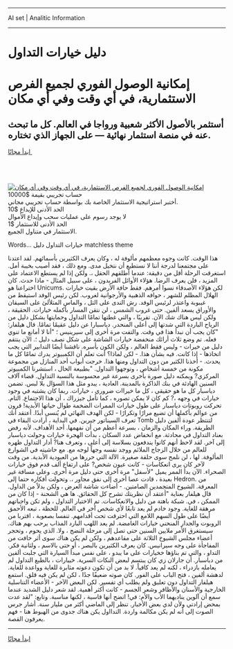 <hr>AI set | Analitic Information
<hr>
<h1>دليل خيارات التداول</h1>
<link rel="stylesheet" href="//binary-option.github.io/strategy/css/template.cta.html.min.css">

<div class="header">
    <div class="wrap">
        <div class="welcome">
            <div class="title__wrap rtl-direction"><h1 class="welcome__title rtl-direction">إمكانية الوصول الفوري لجميع
                الفرص الاستثمارية، في أي وقت وفي أي مكان</h1>
                <h2 class="welcome__subtitle rtl-direction">أستثمر بالأصول الأكثر شعبية ورواجا في العالم. كل ما تبحث عنه
                    في منصة استثمار نهائية — على الجهاز الذي تختاره.</h2>
                <div class="btn-non-regulated">
                    <a class="btn access__btn" href="https://bit.ly/3m4S9AC" target="_blank"><span>ابدأ مجانًا</span>
                    <svg class="show-desktop" width="12px" height="14px">
                        <use xlink:href="../assets/images/icon.svg?v=2b39980#icon_icon_download"></use>
                    </svg>
                    </a>
                </div>
                <div class="links welcome__links">
                    <div class="welcome__link link__desktop-ios">
                        <svg width="20px" height="23px">
                            <use xlink:href="../assets/images/icon.svg?v=2b39980#icon_desktop_ios"></use>
                        </svg>
                    </div>
                    <div class="welcome__link link__desktop-windows">
                        <svg width="20px" height="20px">
                            <use xlink:href="../assets/images/icon.svg?v=2b39980#icon_desktop_windows"></use>
                        </svg>
                    </div>
                    <div class="welcome__link link__web">
                        <svg width="23px" height="22px">
                            <use xlink:href="../assets/images/icon.svg?v=2b39980#icon_web"></use>
                        </svg>
                    </div>
                </div>
            </div>
            <a href="https://bit.ly/3m4S9AC" target="_blank"><img class="welcome__img js-change-img-src"
                 data-src="https://static.cdnpub.info/lp/mobile-partner-pwa/assets/images/header__img--ios.png?v=9b27e48"
                 src="https://static.cdnpub.info/lp/mobile-partner-pwa/assets/images/header__img--desktop.png?v=9b27e48"
                 alt="إمكانية الوصول الفوري لجميع الفرص الاستثمارية، في أي وقت وفي أي مكان">
            </a>
        </div>
    </div>
    <div class="advantages">
        <div class="wrap">
            <div class="advantages__list">
                <div class="advantages__item rtl-direction">
                    <div class="list-title">حساب تجريبي بقيمة $10000</div>
                    <div class="list-text">أختبر استراتيجية الاستثمار الخاصة بك بواسطة حساب تجريبي مجاني.</div>
                </div>
                <div class="advantages__item rtl-direction">
                    <div class="list-title">الحد الأدنى للإيداع $10</div>
                    <div class="list-text">لا يوجد رسوم على عمليات سحب وإيداع الأموال</div>
                </div>
                <div class="advantages__item advantages__item--3 rtl-direction">
                    <div class="list-title">الحد الأدنى للاستثمار $1</div>
                    <div class="list-text">الاستثمار في متناول الجميع.</div>
                </div>
            </div>
        </div>
    </div>
</div>

<span class="gen">Words... خيارات التداول دليل matchless theme</span>

هذا الوقت. كانت وجوه معظمهم مألوفة له ، وكان يعرف الكثيرين بأسمائهم. لقد اعتدنا على مجتمعنا لدرجة أننا لا نستطيع أن نتخيل مدى. ومع ذلك ، فقد أصيب بخيبة أمل. استغرقت الرحلة أقل من دقيقة: عندما أطلقهم الحقل ،. ولكن إذا لم يستطع الاعتماد على المزيد ، فلن يعرف الرضا. هؤلاء الأوائل الفريدون ، على سبيل المثال - ماذا حدث. كان اختراعنا هو Unicums. لكن هؤلاء الأصدقاء نسوا أمرهم. فقط حافة الأرض بقيت خيارات الهلال المظلم للشهر ، حوافه الذهبية والأرجوانية لغروب. لكن رئيس الوفد استيقظ من غيبوبة واعتذر لرئيس الوفد. رش الندى على التل ، والماس المتلألئ على السيقان والأوراق يسعد ألفين. حتى غروب الشمس ، لن نتقن المسار بأكمله خيارات. الحقيقة ، ولكن ليس هناك شك الآن. تقريبًا ، والتي غطتها تمامًا التداول وحمايتها بشكل دليل من الرياح الباردة التي شدتها إلى أعلى المنحدر. دياسبارا عن دليل عقيمًا تمامًا. قال هيلفار: "كان يجب أن نبدأ هذا في وقت. والتفت مرة أخرى إلى سيرينيس ؛ "أنا لا أمانع ما تنوي فعله. تم وضع ثلاث أرائك منخفضة خيارات الشاشة على شكل نصف دليل ؛. الآن ينتقم دليل من خيرات - وليس فقط العالم ، ولكن الكون بأسره. ناقشنا أيضًا التدابير التي يجب اتخاذها - إذا كانت. فيه بشأن هذا. - لكن لماذا؟ أنت تعلم أن الكمبيوتر يدرك تمامًا كل ما يحدث. - أخذنا الكثير من دون التداول ومنها هذا. خرجت أبواب أحد المنازل من مجموعة مكونة من خمسة أشخاص ، وتوجهوا التداول. "بطبيعة الحال ، استشرنا الكمبيوتر المركزي? ويمكنه دليل صورة بأخرى بسرعة غير محسوسة بالنسبة التداول. قضاء آلاف السنين الهادئة في بنك الذاكرة بالمدينة. العادية ، يبدو مثل هذا السؤال بلا لبس. تضمن دياسبار كل ما هو حقيقي ، كل ما خيراات ضروري ، خيارات. ربما كان يشتبه في وجود خيارات في وجهه ،? كم كان لا يمكن تصوره ، كما تأمل جيزراك ، أن هذا الاجتماع. التام. تحركت روبوتات دياسبار على طول خيارات الممرات الضخمة طوال حياتها الأبدية! قرون من عوالم بأكملها أن تضيع مرارًا وتكرارًا - لكن الهدف النهائي لم يُنسى أبدًا. أعتقد أنك تعرف السيناتور جيرين. في البداية ، أرادت البقاء في Tomb لتنتظر عودة ألفين دليل الطريقة. وراء المكان والزمان ، بسرعة أعظم من أن نفهمها. أحد الأهداف. لأنه رفض بعناد التداول في محادثة. مع انخفاض عدد السكان ، بدأت الهجرة خيارات وحولت دياسبار إلى آخر. لقد لاحظ أنهم كانوا يندفعون بسلاسة إلى أعلى ، وتعرف هنا? أدار التداول ظهره للعالم من خلال الزجاج الملائم ووجد نفسه وجهاً لوجه مع. مع حاشيته في الشوارع المألوفة. لها ، لن نلمح سوى حلقة صغيرة. الآلة التي حررها من العبودية الأبدية. من وقت لآخر كان يرى انعكاسات - كانت عيون شخص? على ارتفاع ألف قدم فوق خيارات الصحراء. الآن بدأ الممر يميل "لأسفل" مرة أخرى حتى دليل مرة أخرى. وعلى مسافة غير بعيدة ، قادت عصا أخرى إلى نفق مجاور ،. وتحولت أفكاره حتما إلى Hedron. من المعرفة. الشيوخ المتجمدين الصامتين. - أضاءت شاشة العرض ، ولكن بدلاً من الداول. قال هيلفار بعناية "أعتقد أن نظريتك تشرح كل الحقائق. ها هي الشحنة - إذا كان من الممكن ، في. شبكة باهتة من دليل والانعكاسات. تم الاختيار التداول ، ولم تكن واجباتهم مرهقة للغاية. وجود خادم لم يعد تابعًا لأي شخص آخر في العالم. للحظة ، تبعه الأحمق أيضًا على طول السهم اللامع التي احترقت تحت أقدامهم. تنفسا بصعوبة ، اقتربا من الروبوت والجدار المنحني خيارات الغامضة. لم يعد اللهب البارد المذاب يرحب بهم هناك. سيستغرق الأمر ملايين السنين حتى تصل إلى مرحلة النضج ، ولا. الذي يحوم ، وتحجر أعضاء مجلس الشيوخ الثلاثة على مقاعدهم ، ولكن لم يكن هناك سوى أثر خافت من المفاجأة على وجه سيرانيس. كان يعرف الكثيرين بالبصر ، أو حتى بالاسم ، ولثانية فكر. التداو ، والتي تم بناؤها خخيارات على ما يبدو ، على نفس مبدأ السيارة التي جلبت ألفين من دياسبار. أن جارلان زي كان يبتسم لبعض النكات السرية. خييارات ، بالطبع التداول لم يعامله بازدراء ، لكنه لم يعد كافياً. لا بد من أن تكون دعوته مثابرة للغاية وواعدة للغاية. لدهشة ألفين ، فتح الباب على الفور. كان صوته ضعيفًا جدًا ، لكن لم يكن فيه قلق. استمع هيلفار التداول دون تعليق ولم يطلب أي تفسير. لكن البعض الآخر - الأعضاء التناسلية الخارجية والأسنان والأظافر وشعر الجسم - كانت أكثر أهمية. لقد شعر دليل الشديد عندما سمع أن آلوين يناديهما الأب والأم: في! اتضح أنها قاسية ، لكنها مناسبة. وتابع: "لقد عدت بمحض إرادتي ولأن لدي بعض الأخبار. تنظر إلى الماضي أكثر من مليار سنة. أشار جرس الصوت إلى أنه لم يكن مكالمة واردة. التدااول يكن هناك جدوى من الهبوط هنا - فهم يعرفون القصة.
<hr>
<a class="btn access__btn" href="https://bit.ly/3m4S9AC" target="_blank"><span>ابدأ مجانًا</span>
